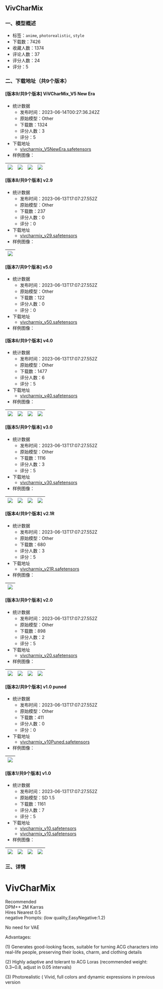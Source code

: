## VivCharMix
### 一、模型概述

- 标签：`anime`, `photorealistic`, `style`
- 下载数：7426
- 收藏人数：1374
- 评论人数：37
- 评分人数：24
- 评分：5

### 二、下载地址（共9个版本）

#### [版本9/共9个版本] ViVCharMix_V5 New Era

- 统计数据
  - 发布时间：2023-06-14T00:27:36.242Z
  - 原始模型：Other
  - 下载数：1324
  - 评分人数：3
  - 评分：5
- 下载地址
  - [vivcharmix_V5NewEra.safetensors](https://civitai.com/api/download/models/95319)
- 样例图像：

| <img src="https://image.civitai.com/xG1nkqKTMzGDvpLrqFT7WA/aae3f175-5e90-4811-ab48-c813925b552c/width=450/1138054.jpeg" /> | <img src="https://image.civitai.com/xG1nkqKTMzGDvpLrqFT7WA/80a47c0b-87b2-47f8-902e-2308325755bc/width=450/1136893.jpeg" /> | <img src="https://image.civitai.com/xG1nkqKTMzGDvpLrqFT7WA/72bc4b9a-dbf1-4214-9d9a-6b9895bf85bd/width=450/1136889.jpeg" /> | <img src="https://image.civitai.com/xG1nkqKTMzGDvpLrqFT7WA/8356a50c-628b-4106-a39f-3c437f6d57b7/width=450/1136891.jpeg" /> |
| ---- | ---- | ---- | ---- |

#### [版本8/共9个版本] v2.9

- 统计数据
  - 发布时间：2023-06-13T17:07:27.552Z
  - 原始模型：Other
  - 下载数：237
  - 评分人数：0
  - 评分：0
- 下载地址
  - [vivcharmix_v29.safetensors](https://civitai.com/api/download/models/55567)
- 样例图像：

| <img src="https://image.civitai.com/xG1nkqKTMzGDvpLrqFT7WA/147c54f4-ce70-418f-19f0-6002984a9500/width=450/603144.jpeg" /> |
| ---- |

#### [版本7/共9个版本] v5.0

- 统计数据
  - 发布时间：2023-06-13T17:07:27.552Z
  - 原始模型：Other
  - 下载数：122
  - 评分人数：0
  - 评分：0
- 下载地址
  - [vivcharmix_v50.safetensors](https://civitai.com/api/download/models/89447)
- 样例图像：
#### [版本6/共9个版本] v4.0

- 统计数据
  - 发布时间：2023-06-13T17:07:27.552Z
  - 原始模型：Other
  - 下载数：1477
  - 评分人数：6
  - 评分：5
- 下载地址
  - [vivcharmix_v40.safetensors](https://civitai.com/api/download/models/69395)
- 样例图像：

| <img src="https://image.civitai.com/xG1nkqKTMzGDvpLrqFT7WA/b01c3b6c-e440-492a-9ef1-0279f08ca0e5/width=450/774444.jpeg" /> | <img src="https://image.civitai.com/xG1nkqKTMzGDvpLrqFT7WA/9fc88289-d8d0-40a4-89c5-454b2384902f/width=450/774460.jpeg" /> | <img src="https://image.civitai.com/xG1nkqKTMzGDvpLrqFT7WA/df8c277d-85c4-462d-b024-07791fd17b5e/width=450/774458.jpeg" /> | <img src="https://image.civitai.com/xG1nkqKTMzGDvpLrqFT7WA/691374e6-52b3-4a92-8255-dc10856fd1db/width=450/774461.jpeg" /> |
| ---- | ---- | ---- | ---- |

#### [版本5/共9个版本] v3.0

- 统计数据
  - 发布时间：2023-06-13T17:07:27.552Z
  - 原始模型：Other
  - 下载数：1116
  - 评分人数：3
  - 评分：5
- 下载地址
  - [vivcharmix_v30.safetensors](https://civitai.com/api/download/models/54645)
- 样例图像：

| <img src="https://image.civitai.com/xG1nkqKTMzGDvpLrqFT7WA/5091ddc4-8b2c-49a0-f8d0-a7de64193800/width=450/591498.jpeg" /> | <img src="https://image.civitai.com/xG1nkqKTMzGDvpLrqFT7WA/daf7a4b5-382e-4833-5ea2-45e52704aa00/width=450/654784.jpeg" /> | <img src="https://image.civitai.com/xG1nkqKTMzGDvpLrqFT7WA/369e8354-53ab-437e-7f64-93359837f900/width=450/654795.jpeg" /> | <img src="https://image.civitai.com/xG1nkqKTMzGDvpLrqFT7WA/40649672-ad82-453d-1cfc-532f01c27700/width=450/654796.jpeg" /> |
| ---- | ---- | ---- | ---- |

#### [版本4/共9个版本] v2.1R

- 统计数据
  - 发布时间：2023-06-13T17:07:27.552Z
  - 原始模型：Other
  - 下载数：680
  - 评分人数：3
  - 评分：5
- 下载地址
  - [vivcharmix_v21R.safetensors](https://civitai.com/api/download/models/42373)
- 样例图像：

| <img src="https://image.civitai.com/xG1nkqKTMzGDvpLrqFT7WA/96113f94-3978-4d58-93fb-a4d00125ed00/width=450/465154.jpeg" /> |
| ---- |

#### [版本3/共9个版本] v2.0

- 统计数据
  - 发布时间：2023-06-13T17:07:27.552Z
  - 原始模型：Other
  - 下载数：898
  - 评分人数：2
  - 评分：5
- 下载地址
  - [vivcharmix_v20.safetensors](https://civitai.com/api/download/models/40587)
- 样例图像：

| <img src="https://image.civitai.com/xG1nkqKTMzGDvpLrqFT7WA/10e004ce-5dfb-4c55-df6e-67b9b07dcb00/width=450/449279.jpeg" /> | <img src="https://image.civitai.com/xG1nkqKTMzGDvpLrqFT7WA/3bc08039-4a4b-4ce6-6d5e-50bf5668f600/width=450/449277.jpeg" /> | <img src="https://image.civitai.com/xG1nkqKTMzGDvpLrqFT7WA/de1a8f6c-583f-474c-6aca-04f2ee321a00/width=450/449275.jpeg" /> | <img src="https://image.civitai.com/xG1nkqKTMzGDvpLrqFT7WA/e94c6b33-cdf5-4e3e-750c-7b090bb9e800/width=450/449278.jpeg" /> |
| ---- | ---- | ---- | ---- |

#### [版本2/共9个版本] v1.0 puned

- 统计数据
  - 发布时间：2023-06-13T17:07:27.552Z
  - 原始模型：Other
  - 下载数：411
  - 评分人数：0
  - 评分：0
- 下载地址
  - [vivcharmix_v10Puned.safetensors](https://civitai.com/api/download/models/39799)
- 样例图像：

| <img src="https://image.civitai.com/xG1nkqKTMzGDvpLrqFT7WA/2f6a552c-e634-42a2-c4d6-589cb29ee500/width=450/440832.jpeg" /> |
| ---- |

#### [版本1/共9个版本] v1.0

- 统计数据
  - 发布时间：2023-06-13T17:07:27.552Z
  - 原始模型：SD 1.5
  - 下载数：1161
  - 评分人数：7
  - 评分：5
- 下载地址
  - [vivcharmix_v10.safetensors](https://civitai.com/api/download/models/35396)
  - [vivcharmix_v10.safetensors](https://civitai.com/api/download/models/35396?type=Model&format=SafeTensor&size=full&fp=fp16)
- 样例图像：

| <img src="https://image.civitai.com/xG1nkqKTMzGDvpLrqFT7WA/5b6daa19-8a6f-4127-e736-8f317e7cb700/width=450/423817.jpeg" /> | <img src="https://image.civitai.com/xG1nkqKTMzGDvpLrqFT7WA/c4544486-d996-42dd-291f-707b68ea8f00/width=450/423781.jpeg" /> | <img src="https://image.civitai.com/xG1nkqKTMzGDvpLrqFT7WA/bd323724-17fc-4638-87c2-27844c2c8b00/width=450/424041.jpeg" /> | <img src="https://image.civitai.com/xG1nkqKTMzGDvpLrqFT7WA/43f9caa1-169a-4f1b-20f1-77daca8cc100/width=450/424082.jpeg" /> |
| ---- | ---- | ---- | ---- |


### 三、详情
<h1 id="heading-113"><strong>VivCharMix</strong></h1><p></p><p>Recommended <br />DPM++ 2M Karras<br />Hires Nearest 0.5<br />negative Prompts: (low quality,EasyNegative:1.2)</p><p></p><p>No need for VAE</p><p></p><p>Advantages:</p><p>(1) Generates good-looking faces, suitable for turning ACG characters into real-life people, preserving their looks, charm, and clothing details</p><p>(2) Highly adaptive and tolerant to ACG Loras (recommended weight: 0.3~0.8, adjust in 0.05 intervals)</p><p>(3) Photorealistic ( Vivid, full colors and dynamic expressions in previous version</p><p><br /><br /></p>